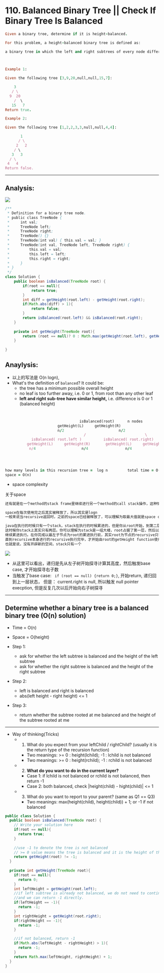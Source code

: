 # 110. Balanced Binary Tree ||  Check If Binary Tree Is Balanced

```ruby
Given a binary tree, determine if it is height-balanced.

For this problem, a height-balanced binary tree is defined as:

a binary tree in which the left and right subtrees of every node differ in height by no more than 1.

 

Example 1:

Given the following tree [3,9,20,null,null,15,7]:

    3
   / \
  9  20
    /  \
   15   7
Return true.

Example 2:

Given the following tree [1,2,2,3,3,null,null,4,4]:

       1
      / \
     2   2
    / \
   3   3
  / \
 4   4
Return false.
```

---


## Analysis:

![](img/2020-05-24-13-05-02.png)






```java
/**
 * Definition for a binary tree node.
 * public class TreeNode {
 *     int val;
 *     TreeNode left;
 *     TreeNode right;
 *     TreeNode() {}
 *     TreeNode(int val) { this.val = val; }
 *     TreeNode(int val, TreeNode left, TreeNode right) {
 *         this.val = val;
 *         this.left = left;
 *         this.right = right;
 *     }
 * }
 */
class Solution {
    public boolean isBalanced(TreeNode root) {
        if(root == null){
            return true;
        }
        int diff = getHeight(root.left) - getHeight(root.right);
        if(Math.abs(diff) > 1){
            return false;
        }
        return isBalanced(root.left) && isBalanced(root.right);
    }
    
    private int getHeight(TreeNode root){
        return (root == null)? 0 : Math.max(getHeight(root.left), getHeight(root.right)) + 1;
    }
    
}
```

## Anaylysis:

- 以上的写法是 O(n logn), 
- What's the definition of `balanced`? It could be:
  - the tree has a minimum possible overall height
  - no leaf is too further away, i.e. 0 or 1, from root than any other leaf
  - **left and right sub-tree have similar height,** i.e. difference is 0 or 1
    (balanced height)

```ruby


      			                  isBalanced(root)      n nodes			         time = n
                        getHeight(L)     getHeight(R)   									
                        n/2			                n/2
				                    /			                \
            isBalanced( root.left )          isBalanced( root.right)	    time = n
	      getHeight(L)     getHeight(R)   	  getHeight(L)     getHeight(R)   		
	       n/4			           n/4                 n/4               n/4  




how many levels in this recursion tree =  log n         total time = O(nlogn)
space = O(n)
```






- space complexity

关于space 

```ruby
还有就是在一个method的stack frame里继续进行另一个method的call stack操作，这种情况的space complexity应该如何计算？

space在每次使用完之后其实被释放了，所以其实是logn
一般来说当recursive返回时，之前的space已经被释放了，可以理解为取最大值就是space complexity

java在执行的时候只有一个stack，stack在执行的时候累进的，但是你从root开始，到第二层继续执行recursive，接着下到更下一层，
这时候你stack上其实只有两层。你可以理解为stack是一组大楼，root占据了第一层，然后以最左边的节点root的recursive占据了第二层，
继续累进执行。在你完成以最左子节点为root的累进执行前，其实root为节点的recursive只有第一层被他使用了。
直到recursive本身进行的recursive执行完毕，才开始由root的getHeight function使用stack进行recursive。
也就是说，没有开辟新的空间，stack只有一个
```


![](img/2020-07-01-16-50-49.png)
- 从这里可以看出，递归是先从左子树开始探寻计算其高度，然后触发base case, 才开始探寻右子数
- 当触发了base case: ` if (root == null) {return 0;}`, 开始return, 递归回到上一层状态，
  但是： current.right is null, 所以触发 null pointer execption, 但是反复几次以后开始向右子树探寻


---

## Determine whether a binary tree is a balanced binary tree (O(n) solution)
- Time = O(n)
- Space = O(height)

- Step 1: 
  - ask for whether the left subtree is balanced and the height of the left subtree
  - ask for whether the right subtree is balanced and the height of the right subtree
- Step 2:
  - left is balanced and right is balanced
  - abs(left height - right height) <= 1
- Step 3:
  - return whether the subtree rooted at me balanced and the height of the subtree rooted at me
  
---

- Way of thinking(Tricks)
  - 1. What do you expect from your leftChild / rightChild? (usually it is the return type of the recursion function)
    - Two meanings: >= 0 : height(lchild); -1 : lchild is not balanced
    - Two meanings: >= 0 : height(rchild); -1 : rchild is not balanced
  - 2. **What do you want to do in the current layer?**
    - Case 1: if lchild is not balanced or rchild is not balanced, then return -1
    - Case 2: both balanced, check |height(child) - hight(child)| <= 1
  - 3. What do you want to report to your parent? (same as Q1 == Q3)
    - Two meanings: max(height(child), height(child)) + 1; or -1 if not balanced 



```java
public class Solution {
  public boolean isBalanced(TreeNode root) {
    // Write your solution here
    if(root == null){
      return true;
    }
    
    //use -1 to denote the tree is not balanced
    // >= 0 value means the tree is balanced and it is the height of the tree
    return getHeight(root) != -1;
  }
  
  private int getHeight(TreeNode root){
    if(root == null){
      return 0;
    }
    int leftHeight = getHeight(root.left);
    //if left subtree is already not balanced, we do not need to continue
    //and we can return -1 directly.
    if(leftHeight == -1){
      return -1;
    }
    int rightHeight = getHeight(root.right);
    if(rightHeight == -1){
      return -1;
    }

    //if not balanced, return -1
    if(Math.abs(leftHeight - rightHeight) > 1){
      return -1;
    }
    return Math.max(leftHeight, rightHeight) + 1;
  }
}
```


